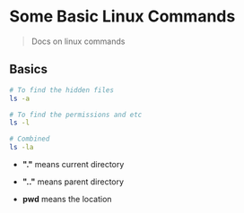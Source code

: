 # Some Basic Linux Commands 
> Docs on linux commands

## Basics

```bash 
# To find the hidden files 
ls -a 

# To find the permissions and etc
ls -l 

# Combined 
ls -la 

```

- **"."** means current directory 

- **".."** means parent directory 

- **pwd** means the location 